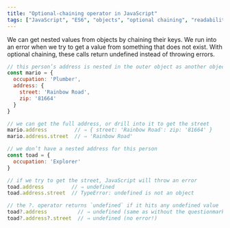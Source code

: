 ```yaml
---
title: "Optional-chaining operator in JavaScript"
tags: ["JavaScript", "ES6", "objects", "optional chaining", "readability"]
---
```

We can get nested values from objects by chaining their keys. We run into an error when we try to get a value from something that does not exist. With optional chaining, these calls return undefined instead of throwing errors.

```js
// this person’s address is nested in the outer object as another object
const mario = {
  occupation: 'Plumber',
  address: {
    street: 'Rainbow Road',
    zip: '81664'
  }
}

// we can get the full address, or drill into it to get the street
mario.address         // ⇒ { street: 'Rainbow Road': zip: '81664' }
mario.address.street  // ⇒ 'Rainbow Road'

// we don’t have a nested address for this person
const toad = {
  occupation: 'Explorer'
}

// if we try to get the street, JavaScript will throw an error
toad.address         // ⇒ undefined
toad.address.street  // TypeError: undefined is not an object

// the ?. operator returns `undefined` if it hits any undefined value
toad?.address          // ⇒ undefined (same as without the questionmark)
toad?.address?.street  // ⇒ undefined (no error!)
```
